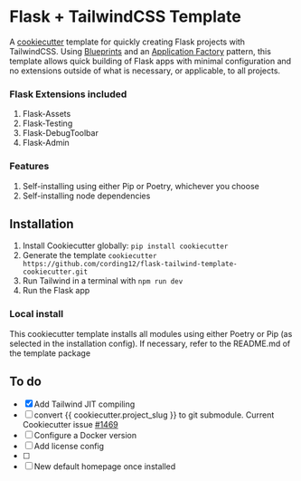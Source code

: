 # Flask + TailwindCSS Template

A [cookiecutter](https://github.com/cookiecutter/cookiecutter) template for quickly creating Flask projects with TailwindCSS. Using [Blueprints](https://flask.palletsprojects.com/en/2.1.x/blueprints/) and an [Application Factory](https://flask.palletsprojects.com/en/2.1.x/patterns/appfactories/) pattern, this template allows quick building of Flask apps with minimal configuration and no extensions outside of what is necessary, or applicable, to all projects.

### Flask Extensions included

1. Flask-Assets
2. Flask-Testing
3. Flask-DebugToolbar
4. Flask-Admin

### Features

1. Self-installing using either Pip or Poetry, whichever you choose
2. Self-installing node dependencies

## Installation

1. Install Cookiecutter globally: `pip install cookiecutter`
2. Generate the template `cookiecutter https://github.com/cording12/flask-tailwind-template-cookiecutter.git`
3. Run Tailwind in a terminal with `npm run dev`
4. Run the Flask app

### Local install

This cookiecutter template installs all modules using either Poetry or Pip (as selected in the installation config). If necessary, refer to the README.md of the template package

## To do
- [X] Add Tailwind JIT compiling
- [ ] convert {{ cookiecutter.project_slug }} to git submodule. Current Cookiecutter issue [#1469](https://github.com/cookiecutter/cookiecutter/pull/1469)
- [ ] Configure a Docker version
- [ ] Add license config
- [ ] 
- [ ] New default homepage once installed